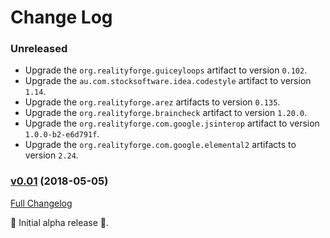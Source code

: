 # Change Log

### Unreleased

* Upgrade the `org.realityforge.guiceyloops` artifact to version `0.102`.
* Upgrade the `au.com.stocksoftware.idea.codestyle` artifact to version `1.14`.
* Upgrade the `org.realityforge.arez` artifacts to version `0.135`.
* Upgrade the `org.realityforge.braincheck` artifact to version `1.20.0`.
* Upgrade the `org.realityforge.com.google.jsinterop` artifact to version `1.0.0-b2-e6d791f`.
* Upgrade the `org.realityforge.com.google.elemental2` artifacts to version `2.24`.

### [v0.01](https://github.com/arez/arez-spytools/tree/v0.01) (2018-05-05)
[Full Changelog](https://github.com/arez/arez-spytools/compare/ebf754aa2709cbc9d8bb48e8461c3c20045b0aa6...v0.01)

 ‎🎉	Initial alpha release ‎🎉.
